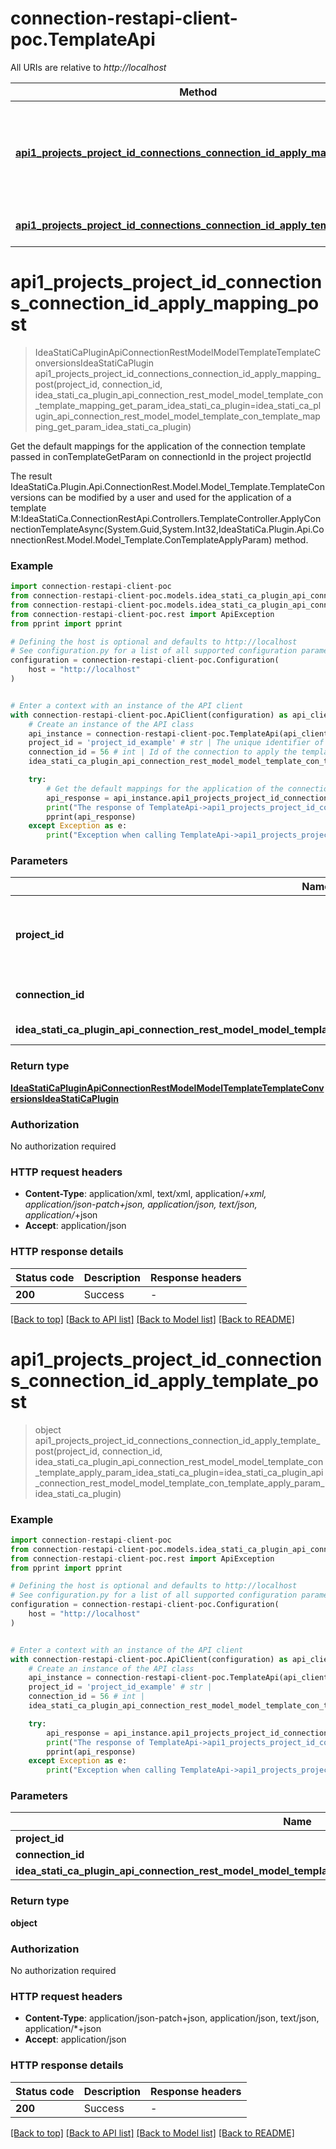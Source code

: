 # connection-restapi-client-poc.TemplateApi

All URIs are relative to *http://localhost*

Method | HTTP request | Description
------------- | ------------- | -------------
[**api1_projects_project_id_connections_connection_id_apply_mapping_post**](TemplateApi.md#api1_projects_project_id_connections_connection_id_apply_mapping_post) | **POST** /api/1/projects/{projectId}/connections/{connectionId}/apply-mapping | Get the default mappings for the application of the connection template passed in conTemplateGetParam  on connectionId in the project projectId
[**api1_projects_project_id_connections_connection_id_apply_template_post**](TemplateApi.md#api1_projects_project_id_connections_connection_id_apply_template_post) | **POST** /api/1/projects/{projectId}/connections/{connectionId}/apply-template | 


# **api1_projects_project_id_connections_connection_id_apply_mapping_post**
> IdeaStatiCaPluginApiConnectionRestModelModelTemplateTemplateConversionsIdeaStatiCaPlugin api1_projects_project_id_connections_connection_id_apply_mapping_post(project_id, connection_id, idea_stati_ca_plugin_api_connection_rest_model_model_template_con_template_mapping_get_param_idea_stati_ca_plugin=idea_stati_ca_plugin_api_connection_rest_model_model_template_con_template_mapping_get_param_idea_stati_ca_plugin)

Get the default mappings for the application of the connection template passed in conTemplateGetParam  on connectionId in the project projectId

The result IdeaStatiCa.Plugin.Api.ConnectionRest.Model.Model_Template.TemplateConversions can be modified by a user and used for the application of a template M:IdeaStatiCa.ConnectionRestApi.Controllers.TemplateController.ApplyConnectionTemplateAsync(System.Guid,System.Int32,IdeaStatiCa.Plugin.Api.ConnectionRest.Model.Model_Template.ConTemplateApplyParam) method.

### Example


```python
import connection-restapi-client-poc
from connection-restapi-client-poc.models.idea_stati_ca_plugin_api_connection_rest_model_model_template_con_template_mapping_get_param_idea_stati_ca_plugin import IdeaStatiCaPluginApiConnectionRestModelModelTemplateConTemplateMappingGetParamIdeaStatiCaPlugin
from connection-restapi-client-poc.models.idea_stati_ca_plugin_api_connection_rest_model_model_template_template_conversions_idea_stati_ca_plugin import IdeaStatiCaPluginApiConnectionRestModelModelTemplateTemplateConversionsIdeaStatiCaPlugin
from connection-restapi-client-poc.rest import ApiException
from pprint import pprint

# Defining the host is optional and defaults to http://localhost
# See configuration.py for a list of all supported configuration parameters.
configuration = connection-restapi-client-poc.Configuration(
    host = "http://localhost"
)


# Enter a context with an instance of the API client
with connection-restapi-client-poc.ApiClient(configuration) as api_client:
    # Create an instance of the API class
    api_instance = connection-restapi-client-poc.TemplateApi(api_client)
    project_id = 'project_id_example' # str | The unique identifier of the opened connection in the ConnectionReastApi service
    connection_id = 56 # int | Id of the connection to apply the template
    idea_stati_ca_plugin_api_connection_rest_model_model_template_con_template_mapping_get_param_idea_stati_ca_plugin = connection-restapi-client-poc.IdeaStatiCaPluginApiConnectionRestModelModelTemplateConTemplateMappingGetParamIdeaStatiCaPlugin() # IdeaStatiCaPluginApiConnectionRestModelModelTemplateConTemplateMappingGetParamIdeaStatiCaPlugin | Data of the template to apply (optional)

    try:
        # Get the default mappings for the application of the connection template passed in conTemplateGetParam  on connectionId in the project projectId
        api_response = api_instance.api1_projects_project_id_connections_connection_id_apply_mapping_post(project_id, connection_id, idea_stati_ca_plugin_api_connection_rest_model_model_template_con_template_mapping_get_param_idea_stati_ca_plugin=idea_stati_ca_plugin_api_connection_rest_model_model_template_con_template_mapping_get_param_idea_stati_ca_plugin)
        print("The response of TemplateApi->api1_projects_project_id_connections_connection_id_apply_mapping_post:\n")
        pprint(api_response)
    except Exception as e:
        print("Exception when calling TemplateApi->api1_projects_project_id_connections_connection_id_apply_mapping_post: %s\n" % e)
```



### Parameters


Name | Type | Description  | Notes
------------- | ------------- | ------------- | -------------
 **project_id** | **str**| The unique identifier of the opened connection in the ConnectionReastApi service | 
 **connection_id** | **int**| Id of the connection to apply the template | 
 **idea_stati_ca_plugin_api_connection_rest_model_model_template_con_template_mapping_get_param_idea_stati_ca_plugin** | [**IdeaStatiCaPluginApiConnectionRestModelModelTemplateConTemplateMappingGetParamIdeaStatiCaPlugin**](IdeaStatiCaPluginApiConnectionRestModelModelTemplateConTemplateMappingGetParamIdeaStatiCaPlugin.md)| Data of the template to apply | [optional] 

### Return type

[**IdeaStatiCaPluginApiConnectionRestModelModelTemplateTemplateConversionsIdeaStatiCaPlugin**](IdeaStatiCaPluginApiConnectionRestModelModelTemplateTemplateConversionsIdeaStatiCaPlugin.md)

### Authorization

No authorization required

### HTTP request headers

 - **Content-Type**: application/xml, text/xml, application/*+xml, application/json-patch+json, application/json, text/json, application/*+json
 - **Accept**: application/json

### HTTP response details

| Status code | Description | Response headers |
|-------------|-------------|------------------|
**200** | Success |  -  |

[[Back to top]](#) [[Back to API list]](../README.md#documentation-for-api-endpoints) [[Back to Model list]](../README.md#documentation-for-models) [[Back to README]](../README.md)

# **api1_projects_project_id_connections_connection_id_apply_template_post**
> object api1_projects_project_id_connections_connection_id_apply_template_post(project_id, connection_id, idea_stati_ca_plugin_api_connection_rest_model_model_template_con_template_apply_param_idea_stati_ca_plugin=idea_stati_ca_plugin_api_connection_rest_model_model_template_con_template_apply_param_idea_stati_ca_plugin)



### Example


```python
import connection-restapi-client-poc
from connection-restapi-client-poc.models.idea_stati_ca_plugin_api_connection_rest_model_model_template_con_template_apply_param_idea_stati_ca_plugin import IdeaStatiCaPluginApiConnectionRestModelModelTemplateConTemplateApplyParamIdeaStatiCaPlugin
from connection-restapi-client-poc.rest import ApiException
from pprint import pprint

# Defining the host is optional and defaults to http://localhost
# See configuration.py for a list of all supported configuration parameters.
configuration = connection-restapi-client-poc.Configuration(
    host = "http://localhost"
)


# Enter a context with an instance of the API client
with connection-restapi-client-poc.ApiClient(configuration) as api_client:
    # Create an instance of the API class
    api_instance = connection-restapi-client-poc.TemplateApi(api_client)
    project_id = 'project_id_example' # str | 
    connection_id = 56 # int | 
    idea_stati_ca_plugin_api_connection_rest_model_model_template_con_template_apply_param_idea_stati_ca_plugin = connection-restapi-client-poc.IdeaStatiCaPluginApiConnectionRestModelModelTemplateConTemplateApplyParamIdeaStatiCaPlugin() # IdeaStatiCaPluginApiConnectionRestModelModelTemplateConTemplateApplyParamIdeaStatiCaPlugin |  (optional)

    try:
        api_response = api_instance.api1_projects_project_id_connections_connection_id_apply_template_post(project_id, connection_id, idea_stati_ca_plugin_api_connection_rest_model_model_template_con_template_apply_param_idea_stati_ca_plugin=idea_stati_ca_plugin_api_connection_rest_model_model_template_con_template_apply_param_idea_stati_ca_plugin)
        print("The response of TemplateApi->api1_projects_project_id_connections_connection_id_apply_template_post:\n")
        pprint(api_response)
    except Exception as e:
        print("Exception when calling TemplateApi->api1_projects_project_id_connections_connection_id_apply_template_post: %s\n" % e)
```



### Parameters


Name | Type | Description  | Notes
------------- | ------------- | ------------- | -------------
 **project_id** | **str**|  | 
 **connection_id** | **int**|  | 
 **idea_stati_ca_plugin_api_connection_rest_model_model_template_con_template_apply_param_idea_stati_ca_plugin** | [**IdeaStatiCaPluginApiConnectionRestModelModelTemplateConTemplateApplyParamIdeaStatiCaPlugin**](IdeaStatiCaPluginApiConnectionRestModelModelTemplateConTemplateApplyParamIdeaStatiCaPlugin.md)|  | [optional] 

### Return type

**object**

### Authorization

No authorization required

### HTTP request headers

 - **Content-Type**: application/json-patch+json, application/json, text/json, application/*+json
 - **Accept**: application/json

### HTTP response details

| Status code | Description | Response headers |
|-------------|-------------|------------------|
**200** | Success |  -  |

[[Back to top]](#) [[Back to API list]](../README.md#documentation-for-api-endpoints) [[Back to Model list]](../README.md#documentation-for-models) [[Back to README]](../README.md)

